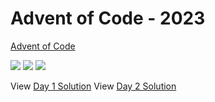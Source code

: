 Advent of Code - 2023
=====================

[Advent of Code](https://adventofcode.com)

![](https://img.shields.io/badge/day%20📅-7-blue)
![](https://img.shields.io/badge/stars%20⭐-4-yellow)
![](https://img.shields.io/badge/days%20completed-2-red)

View [Day 1 Solution](1/README.md)
View [Day 2 Solution](2/README.md)